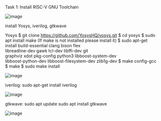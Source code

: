 Task 1:
Install RISC-V GNU Toolchain 

![image](https://github.com/armarshamas/VSDSQUADRON_Mini/assets/73387351/23158c82-c463-440f-9260-cc34f4fb5b1c)

install Yosys, iverilog, gtkwave

Yosys
$ git clone https://github.com/YosysHQ/yosys.git
$ cd yosys
$ sudo apt install make (If make is not installed please install it) 
$ sudo apt-get install build-essential clang bison flex \
    libreadline-dev gawk tcl-dev libffi-dev git \
    graphviz xdot pkg-config python3 libboost-system-dev \
    libboost-python-dev libboost-filesystem-dev zlib1g-dev
$ make config-gcc
$ make 
$ sudo make install

![image](https://github.com/armarshamas/VSDSQUADRON_Mini/assets/73387351/a4c6dc0a-1e3b-41c0-b4f1-69a30904f848)

iverilog:
sudo apt-get install iverilog

![image](https://github.com/armarshamas/VSDSQUADRON_Mini/assets/73387351/0bc2b5bd-a124-4416-bd97-86a692300c78)

gtkwave:
sudo apt update
sudo apt install gtkwave

![image](https://github.com/armarshamas/VSDSQUADRON_Mini/assets/73387351/8deb50fc-2602-47cd-a561-23c87864102f)

